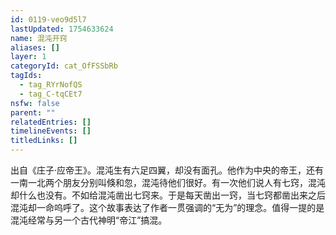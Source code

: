 ```yaml
---
id: 0119-veo9d5l7
lastUpdated: 1754633624
name: 混沌开窍
aliases: []
layer: 1
categoryId: cat_OfFSSbRb
tagIds:
  - tag_RYrNofQS
  - tag_C-tqCEt7
nsfw: false
parent: ""
relatedEntries: []
timelineEvents: []
titledLinks: []
---
```


出自《庄子·应帝王》。混沌生有六足四翼，却没有面孔。他作为中央的帝王，还有一南一北两个朋友分别叫倏和忽，混沌待他们很好。有一次他们说人有七窍，混沌却什么也没有。不如给混沌凿出七窍来。于是每天凿出一窍，当七窍都凿出来之后混沌却一命呜呼了。这个故事表达了作者一贯强调的“无为”的理念。值得一提的是混沌经常与另一个古代神明“帝江”搞混。